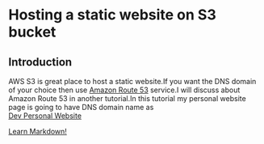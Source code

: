 # Hosting a static website on S3 bucket

## Introduction
AWS S3 is great place to host a static website.If you want the DNS domain of your choice then use [Amazon Route 53](https://aws.amazon.com/route53/) service.I will discuss about Amazon Route 53 in another tutorial.In this tutorial my personal website page is going to have DNS domain name as<br> 
[Dev Personal Website](https://devashishwebsite.s3.ap-southeast-2.amazonaws.com/index.html)

<a target="new" href="https://devashishwebsite.s3.ap-southeast-2.amazonaws.com/index.html" >Learn Markdown!</a>
